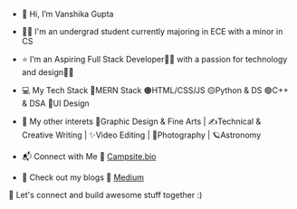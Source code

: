 - 👋 Hi, I’m Vanshika Gupta
- 👩‍🎓 I'm an undergrad student currently majoring in ECE with a minor in CS
- ⭐ I’m an Aspiring Full Stack Developer👩‍💻 with a passion for technology and design👩‍🎨

- 💻 My Tech Stack
🔴MERN Stack
🟠HTML/CSS/JS
🟡Python & DS
🟢C++ & DSA
🔵UI Design

- 💎 My other interets 
🎨Graphic Design & Fine Arts |
✍Technical & Creative Writing |
✨Video Editing |
📸Photography |
🪐Astronomy

- 📬 Connect with Me
🔗 [Campsite.bio](https://campsite.bio/vanshikagupta)
- 🔰 Check out my blogs 
🔗 [Medium](https://vanscode.medium.com/)

🤝 Let's connect and build awesome stuff together :)
